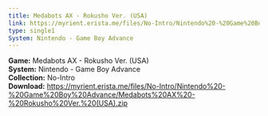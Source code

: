 ```yaml
---
title: Medabots AX - Rokusho Ver. (USA)
link: https://myrient.erista.me/files/No-Intro/Nintendo%20-%20Game%20Boy%20Advance/Medabots%20AX%20-%20Rokusho%20Ver.%20(USA).zip
type: single1
System: Nintendo - Game Boy Advance
---
```

<b>Game:</b> Medabots AX - Rokusho Ver. (USA)<br>
<b>System:</b> Nintendo - Game Boy Advance<br>
<b>Collection:</b> No-Intro<br>
<b>Download:</b> https://myrient.erista.me/files/No-Intro/Nintendo%20-%20Game%20Boy%20Advance/Medabots%20AX%20-%20Rokusho%20Ver.%20(USA).zip